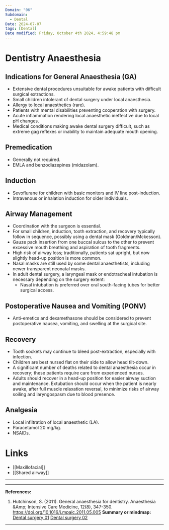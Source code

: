 ```yaml
---
Domain: "06"
Subdomain:
  - Dental
Date: 2024-07-07
tags: [Dental]
Date modified: Friday, October 4th 2024, 4:59:48 pm
---
```


# Dentistry Anaesthesia

## Indications for General Anaesthesia (GA)
- Extensive dental procedures unsuitable for awake patients with difficult surgical extractions.
- Small children intolerant of dental surgery under local anaesthesia.
- Allergy to local anaesthetics (rare).
- Patients with mental disabilities preventing cooperation with surgery.
- Acute inflammation rendering local anaesthetic ineffective due to local pH changes.
- Medical conditions making awake dental surgery difficult, such as extreme gag reflexes or inability to maintain adequate mouth opening.

## Premedication
- Generally not required.
- EMLA and benzodiazepines (midazolam).

## Induction
- Sevoflurane for children with basic monitors and IV line post-induction.
- Intravenous or inhalation induction for older individuals.

## Airway Management
- Coordination with the surgeon is essential.
- For small children, induction, tooth extraction, and recovery typically follow in sequence, possibly using a dental mask (Goldman/Mckesson).
- Gauze pack insertion from one buccal sulcus to the other to prevent excessive mouth breathing and aspiration of tooth fragments.
- High risk of airway loss; traditionally, patients sat upright, but now slightly head-up position is more common.
- Nasal masks are still used by some dental anaesthetists, including newer transparent neonatal masks.
- In adult dental surgery, a laryngeal mask or endotracheal intubation is necessary depending on the surgery extent:
  - Nasal intubation is preferred over oral south-facing tubes for better surgical access.

## Postoperative Nausea and Vomiting (PONV)
- Anti-emetics and dexamethasone should be considered to prevent postoperative nausea, vomiting, and swelling at the surgical site.

## Recovery
- Tooth sockets may continue to bleed post-extraction, especially with infection.
- Children are best nursed flat on their side to allow head tilt-down.
- A significant number of deaths related to dental anaesthesia occur in recovery; these patients require care from experienced nurses.
- Adults should recover in a head-up position for easier airway suction and maintenance. Extubation should occur when the patient is nearly awake, after full muscle relaxation reversal, to minimize risks of airway soiling and laryngospasm due to blood presence.

## Analgesia
- Local infiltration of local anaesthetic (LA).
- Paracetamol 20 mg/kg.
- NSAIDs.

# Links
- [[Maxillofacial]]
- [[Shared airway]]

---

---
**References:**

1. Hutchinson, S. (2011). General anaesthesia for dentistry. Anaesthesia &Amp; Intensive Care Medicine, 12(8), 347-350. https://doi.org/10.1016/j.mpaic.2011.05.005
**Summary or mindmap:**
[Dental surgery 01](https://frcamindmaps.org/mindmaps/patientconditions1/dentalga/dentalga.html)
[Dental surgery 02](https://frcamindmaps.org/mindmaps/guidelines/paediatricdental/paediatricdental.html)

---------------------------------------------------------------------------------------------
